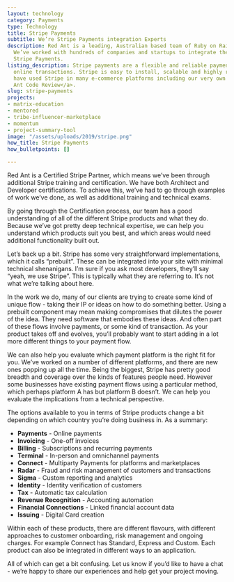 ```yaml
---
layout: technology
category: Payments
type: Technology
title: Stripe Payments
subtitle: We’re Stripe Payments integration Experts
description: Red Ant is a leading, Australian based team of Ruby on Rails Developers.
  We’ve worked with hundreds of companies and startups to integrate their apps with
  Stripe Payments.
listing_description: Stripe payments are a flexible and reliable payment gateway for
  online transactions. Stripe is easy to install, scalable and highly reliable. We
  have used Stripe in many e-commerce platforms including our very own <a href="/ruby-on-rails-code-review/">Red
  Ant Code Review</a>.
slug: stripe-payments
projects:
- matrix-education
- mentored
- tribe-influencer-marketplace
- momentum
- project-summary-tool
image: "/assets/uploads/2019/stripe.png"
how_title: Stripe Payments
how_bulletpoints: []

---
```

Red Ant is a Certified Stripe Partner, which means we’ve been through additional Stripe training and certification. We have both Architect and Developer certifications. To achieve this, we’ve had to go through examples of work we’ve done, as well as additional training and technical exams.

By going through the Certification process, our team has a good understanding of all of the different Stripe products and what they do. Because we’ve got pretty deep technical expertise, we can help you understand which products suit you best, and which areas would need additional functionality built out.

Let’s back up a bit. Stripe has some very straightforward implementations, which it calls “prebuilt”. These can be integrated into your site with minimal technical shenanigans. I’m sure if you ask most developers, they’ll say “yeah, we use Stripe”. This is typically what they are referring to. It’s not what we’re talking about here.

In the work we do, many of our clients are trying to create some kind of unique flow - taking their IP or ideas on how to do something better. Using a prebuilt component may mean making compromises that dilutes the power of the idea. They need software that embodies these ideas. And often part of these flows involve payments, or some kind of transaction. As your product takes off and evolves, you’ll probably want to start adding in a lot more different things to your payment flow.

We can also help you evaluate which payment platform is the right fit for you. We’ve worked on a number of different platforms, and there are new ones popping up all the time. Being the biggest, Stripe has pretty good breadth and coverage over the kinds of features people need. However some businesses have existing payment flows using a particular method, which perhaps platform A has but platform B doesn’t. We can help you evaluate the implications from a technical perspective.

The options available to you in terms of Stripe products change a bit depending on which country you’re doing business in. As a summary:

* **Payments** - Online payments
* **Invoicing** - One-off invoices
* **Billing** - Subscriptions and recurring payments
* **Terminal** - In-person and omnichannel payments
* **Connect** - Multiparty Payments for platforms and marketplaces
* **Radar** - Fraud and risk management of customers and transactions
* **Sigma** - Custom reporting and analytics
* **Identity** - Identity verification of customers
* **Tax** - Automatic tax calculation
* **Revenue Recognition** - Accounting automation
* **Financial Connections** - Linked financial account data
* **Issuing** - Digital Card creation

Within each of these products, there are different flavours, with different approaches to customer onboarding, risk management and ongoing charges. For example Connect has Standard, Express and Custom. Each product can also be integrated in different ways to an application.

All of which can get a bit confusing. Let us know if you’d like to have a chat - we’re happy to share our experiences and help get your project moving.